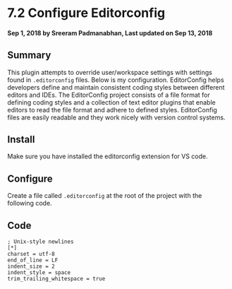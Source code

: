 # 7.2 Configure Editorconfig

#### Sep 1, 2018 by Sreeram Padmanabhan, Last updated on Sep 13, 2018

## Summary

This plugin attempts to override user/workspace settings with settings found in `.editorconfig` files. Below is my configuration.
EditorConfig helps developers define and maintain consistent coding styles between different editors and IDEs. The EditorConfig project consists of a file format for defining coding styles and a collection of text editor plugins that enable editors to read the file format and adhere to defined styles. EditorConfig files are easily readable and they work nicely with version control systems.

## Install

Make sure you have installed the editorconfig extension for VS code.

## Configure

Create a file called `.editorconfig` at the root of the project with the following code.

## Code
    ; Unix-style newlines
    [*]
    charset = utf-8
    end_of_line = LF
    indent_size = 2
    indent_style = space
    trim_trailing_whitespace = true
